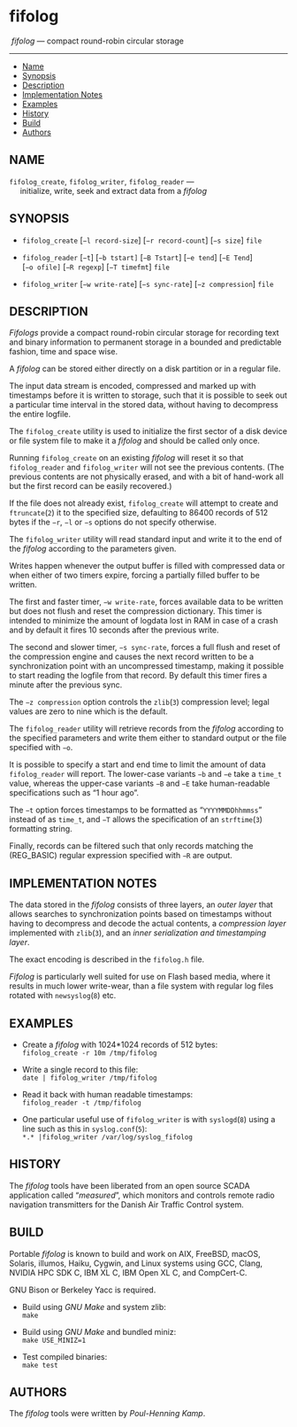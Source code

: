 <!-- SPDX-License-Identifier: BSD-2-Clause -->
<!-- Copyright (c) 2005-2008 Poul-Henning Kamp -->
<!-- Copyright (c) 2023 Jeffrey H. Johnson <trnsz@pobox.com> -->
# fifolog

&nbsp;*fifolog* — compact round-robin circular storage

---

<!-- toc -->

- [Name](#name)
- [Synopsis](#synopsis)
- [Description](#description)
- [Implementation Notes](#implementation-notes)
- [Examples](#examples)
- [History](#history)
- [Build](#build)
- [Authors](#authors)

<!-- tocstop -->

## NAME

`fifolog_create`, `fifolog_writer`, `fifolog_reader` — <br>
&nbsp;&nbsp;&nbsp;&nbsp; initialize, write, seek
and extract data from a *fifolog*

## SYNOPSIS

* `fifolog_create` [`−l record-size`] [`−r record-count`]
  [`−s size`] `file`

* `fifolog_reader` [`−t`] [`−b tstart]` [`−B Tstart`] [`−e tend`]
  [`−E Tend`] [`−o ofile]` [`−R regexp`] [`−T timefmt`] `file`

* `fifolog_writer` [`−w write-rate`] [`−s sync-rate`]
  [`−z compression`] `file`

## DESCRIPTION

*Fifologs* provide a compact round-robin circular storage for recording
text and binary information to permanent storage in a bounded and
predictable fashion, time and space wise.

A *fifolog* can be stored either directly on a disk partition or in a
regular file.

The input data stream is encoded, compressed and marked up with
timestamps before it is written to storage, such that it is possible
to seek out a particular time interval in the stored data, without
having to decompress the entire logfile.

The `fifolog_create` utility is used to initialize the first sector of
a disk device or file system file to make it a *fifolog* and should be
called only once.

Running `fifolog_create` on an existing *fifolog* will reset it so
that `fifolog_reader` and `fifolog_writer` will not see the previous
contents. (The previous contents are not physically erased, and with
a bit of hand-work all but the first record can be easily recovered.)

If the file does not already exist, `fifolog_create` will attempt
to create and `ftruncate`(`2`) it to the specified size, defaulting to
86400 records of 512 bytes if the `−r`, `−l` or `−s` options do not
specify otherwise.

The `fifolog_writer` utility will read standard input and write it to
the end of the *fifolog* according to the parameters given.

Writes happen whenever the output buffer is filled with compressed
data or when either of two timers expire, forcing a partially filled
buffer to be written.

The first and faster timer, `−w write-rate`, forces available
data to be written but does not flush and reset the compression
dictionary. This timer is intended to minimize the amount of logdata
lost in RAM in case of a crash and by default it fires 10 seconds
after the previous write.

The second and slower timer, `−s sync-rate`, forces a full flush and
reset of the compression engine and causes the next record written
to be a synchronization point with an uncompressed timestamp, making
it possible to start reading the logfile from that record. By default
this timer fires a minute after the previous sync.

The `−z compression` option controls the `zlib`(`3`) compression level;
legal values are zero to nine which is the default.

The `fifolog_reader` utility will retrieve records from the *fifolog*
according to the specified parameters and write them either to
standard output or the file specified with `−o`.

It is possible to specify a start and end time to limit the amount
of data `fifolog_reader` will report.  The lower-case variants `−b`
and `−e` take a `time_t` value, whereas the upper-case variants `−B`
and `−E` take human-readable specifications such as “1 hour ago”.

The `−t` option forces timestamps to be formatted as
“`YYYYMMDDhhmmss`” instead of as `time_t`, and `−T` allows the
specification of an `strftime`(`3`) formatting string.

Finally, records can be filtered such that only records matching the
(REG_BASIC) regular expression specified with `−R` are output.

## IMPLEMENTATION NOTES

The data stored in the *fifolog* consists of three layers, an
*outer layer* that allows searches to synchronization points based
on timestamps without having to decompress and decode the actual
contents, a *compression layer* implemented with `zlib`(`3`), and an
*inner serialization and timestamping layer*.

The exact encoding is described in the `fifolog.h` file.

*Fifolog* is particularly well suited for use on Flash based media,
where it results in much lower write-wear, than a file system with
regular log files rotated with `newsyslog`(`8`) etc.

## EXAMPLES

* Create a *fifolog* with 1024*1024 records of 512 bytes:<br>
  `fifolog_create -r 10m /tmp/fifolog`

* Write a single record to this file:<br>
  `date | fifolog_writer /tmp/fifolog`

* Read it back with human readable timestamps:<br>
  `fifolog_reader -t /tmp/fifolog`

* One particular useful use of `fifolog_writer` is with `syslogd`(`8`)
  using a line such as this in `syslog.conf`(`5`):<br>
  `*.* |fifolog_writer /var/log/syslog_fifolog`

## HISTORY

The *fifolog* tools have been liberated from an open source SCADA
application called “*measured*”, which monitors and controls
remote radio navigation transmitters for the Danish Air Traffic
Control system.

## BUILD

Portable *fifolog* is known to build and work on AIX, FreeBSD, macOS,
Solaris, illumos, Haiku, Cygwin, and Linux systems using GCC, Clang,
NVIDIA HPC SDK C, IBM XL C, IBM Open XL C, and CompCert-C.

GNU Bison or Berkeley Yacc is required.

* Build using *GNU Make* and system zlib:<br>
  `make`

* Build using *GNU Make* and bundled miniz:<br>
  `make USE_MINIZ=1`

* Test compiled binaries:<br>
  `make test`

## AUTHORS

The *fifolog* tools were written by *Poul-Henning Kamp*.
